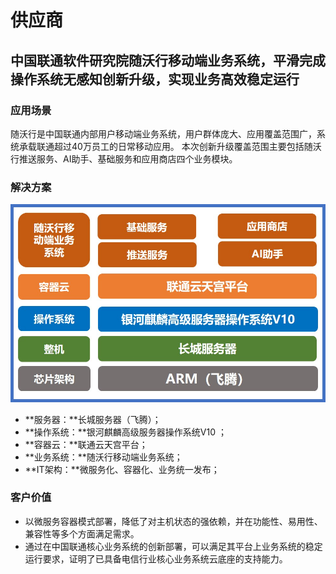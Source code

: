 <div class="markdown">

# 供应商

## 中国联通软件研究院随沃行移动端业务系统，平滑完成操作系统无感知创新升级，实现业务高效稳定运行


### 应用场景

随沃行是中国联通内部用户移动端业务系统，用户群体庞大、应用覆盖范围广，系统承载联通超过40万员工的日常移动应用。 本次创新升级覆盖范围主要包括随沃行推送服务、AI助手、基础服务和应用商店四个业务模块。

### 解决方案

![p2](./image//p2.jpg)

- **服务器：**长城服务器（飞腾）；
- **操作系统：**银河麒麟高级服务器操作系统V10 ；
- **容器云：**联通云天宫平台；
- **业务系统：**随沃行移动端业务系统；
- **IT架构：**微服务化、容器化、业务统一发布；


### 客户价值

- 以微服务容器模式部署，降低了对主机状态的强依赖，并在功能性、易用性、兼容性等多个方面满足需求。
- 通过在中国联通核心业务系统的创新部署，可以满足其平台上业务系统的稳定运行要求，证明了已具备电信行业核心业务系统云底座的支持能力。


</div>
